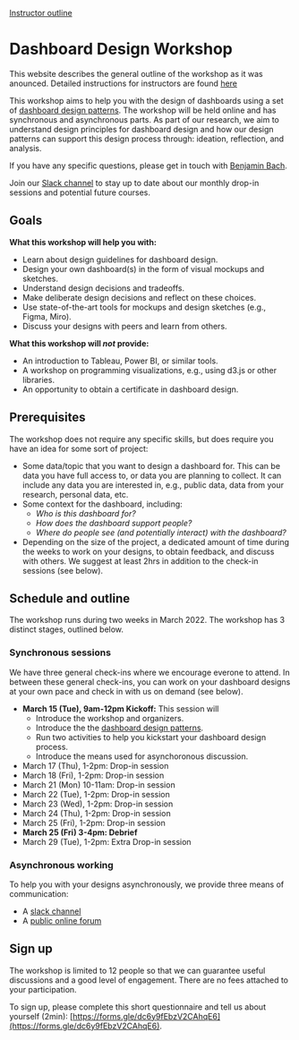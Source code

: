 [Instructor outline](workshopoutline) 

# Dashboard Design Workshop

This website describes the general outline of the workshop as it was anounced. Detailed instructions for instructors are found [here](workshopoutline) 

This workshop aims to help you with the design of dashboards using a set of [dashboard design patterns](patterns.html). The workshop will be held online and has synchronous and asynchronous parts. As part of our research, we aim to understand design principles for dashboard design and how our design patterns can support this design process through: ideation, reflection, and analysis.  

If you have any specific questions, please get in touch with [Benjamin Bach](mailto:bbach@inf.ed.ac.uk). 

Join our [Slack channel](https://join.slack.com/t/slack-4wm6695/shared_invite/zt-14x7ju7f5-IkAXD47iBTVZUBNCS4CI~g) to stay up to date about our monthly drop-in sessions and potential future courses. 

## Goals 

**What this workshop will help you with:**
* Learn about design guidelines for dashboard design.
* Design your own dashboard(s) in the form of visual mockups and sketches.
* Understand design decisions and tradeoffs.
* Make deliberate design decisions and reflect on these choices.
* Use state-of-the-art tools for mockups and design sketches (e.g., Figma, Miro).
* Discuss your designs with peers and learn from others. 

**What this workshop will *not* provide:**
* An introduction to Tableau, Power BI, or similar tools.
* A workshop on programming visualizations, e.g., using d3.js or other libraries. 
* An opportunity to obtain a certificate in dashboard design.

## Prerequisites

The workshop does not require any specific skills, but does require you have an idea for some sort of project: 
* Some data/topic that you want to design a dashboard for. This can be data you have full access to, or data you are planning to collect. It can include any data you are interested in, e.g., public data, data from your research, personal data, etc.
* Some context for the dashboard, including: 
  * *Who is this dashboard for?*
  * *How does the dashboard support people?* 
  * *Where do people see (and potentially interact) with the dashboard?*
* Depending on the size of the project, a dedicated amount of time during the weeks to work on your designs, to obtain feedback, and discuss with others. We suggest at least 2hrs in addition to the check-in sessions (see below).

## Schedule and outline

The workshop runs during two weeks in March 2022. The workshop has 3 distinct stages, outlined below.

### Synchronous sessions

We have three general check-ins where we encourage everone to attend. In between these general check-ins, you can work on your dashboard designs at your own pace and check in with us on demand (see below).

* **March 15 (Tue), 9am-12pm Kickoff:**  This session will
  * Introduce the workshop and organizers.
  * Introduce the the [dashboard design patterns](patterns.html).
  * Run two activities to help you kickstart your dashboard design process.
  * Introduce the means used for asynchoronous discussion. 
* March 17 (Thu), 1-2pm: Drop-in session
* March 18 (Fri), 1-2pm: Drop-in session
* March 21 (Mon) 10-11am: Drop-in session
* March 22 (Tue), 1-2pm: Drop-in session
* March 23 (Wed), 1-2pm: Drop-in session
* March 24 (Thu), 1-2pm: Drop-in session
* March 25 (Fri), 1-2pm: Drop-in session
* **March 25 (Fri) 3-4pm: Debrief**
* March 29 (Tue), 1-2pm: Extra Drop-in session


### Asynchronous working

To help you with your designs asynchronously, we provide three means of communication: 
* A [slack channel](https://join.slack.com/t/slack-4wm6695/shared_invite/zt-14x7ju7f5-IkAXD47iBTVZUBNCS4CI~g) 
* A [public online forum](https://github.com/dashboarddesignpatterns/dashboarddesignpatterns.github.io/discussions)

## Sign up

The workshop is limited to 12 people so that we can guarantee useful discussions and a good level of engagement. There are no fees attached to your participation.

To sign up, please complete this short questionnaire and tell us about yourself (2min): [https://forms.gle/dc6y9fEbzV2CAhqE6](https://forms.gle/dc6y9fEbzV2CAhqE6).

